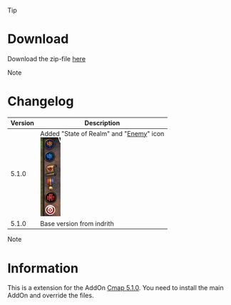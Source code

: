 > [!TIP]
> # Download
> Download the zip-file [here](https://github.com/Makume/ReturnOfReckoning-AddOns/blob/main/CMap/cmap.zip)

> [!NOTE]
> # Changelog
> 
> | Version  | Description |
> | ------------- | ------------- |
> | 5.1.0  | Added "State of Realm" and "[Enemy](https://tools.idrinth.de/addons/enemy/)" icon<br/>![Icons](https://github.com/Makume/ReturnOfReckoning-AddOns/blob/main/CMap/(Images)/CMap.png)
> | 5.1.0  | Base version from indrith  |

> [!NOTE]
> # Information
> 
> This is a extension for the AddOn [Cmap 5.1.0](https://tools.idrinth.de/addons/cmap/). You need to install the main AddOn and override the files.

